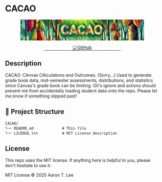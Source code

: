 # CACAO

<!-- markdownlint-disable first-line-h1 -->
<!-- markdownlint-disable html -->
<!-- markdownlint-disable no-duplicate-header -->

<div align="center" style="margin-top: 0; margin-bottom: 0; padding-top: 0; padding-bottom: 0; line-height: 1;">
  <img src="Media/Cacao_2.png" width="80%" alt="Cacao Logo surrounded by cacao trees">
  </br></br>
  <a href="https://github.com/AstroALee/CACAO" target="_blank" style="margin: 0; padding-bottom: 0"><img alt="GitHub" src="https://img.shields.io/badge/Github-Cacao-ca752d?style=for-the-badge"></a>
  <hr style="margin: 0; padding-top: 0;" width="50%">
</div>

## Description 

CACAO: CAnvas CAlculations and Outcomes. (Sorry...) Used to generate grade book data, mid-semester assessments, distributions, and statistics since Canvas's grade book can be limiting. Git's ignore and actions should prevent me from accidentally loading student data onto the repo. Please let me know if something slipped past! 



## 📁 Project Structure

```
CACAO/
└── README.md             # This file
└── LICENSE.txt           # MIT License description 
```


## License

This repo uses the MIT license. If anything here is helpful to you, please don't hesitate to use it.  

MIT License ©️ 2025 Aaron T. Lee









